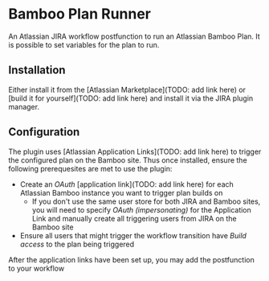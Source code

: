 # Bamboo Plan Runner

An Atlassian JIRA workflow postfunction to run an Atlassian Bamboo Plan. It is possible to set variables for the plan to run.

## Installation

Either install it from the [Atlassian Marketplace](TODO: add link here) or [build it for yourself](TODO: add link here) and install it via the JIRA plugin manager.

## Configuration

The plugin uses [Atlassian Application Links](TODO: add link here) to trigger the configured plan on the Bamboo site. Thus once installed, ensure the following prerequesites are met to use the plugin:

- Create an _OAuth_ [application link](TODO: add link here) for each Atlassian Bamboo instance you want to trigger plan builds on
  - If you don't use the same user store for both JIRA and Bamboo sites, you will need to specify _OAuth (impersonating)_ for the Application Link and manually create all triggering users from JIRA on the Bamboo site
- Ensure all users that might trigger the workflow transition have _Build access_ to the plan being triggered

After the application links have been set up, you may add the postfunction to your workflow
